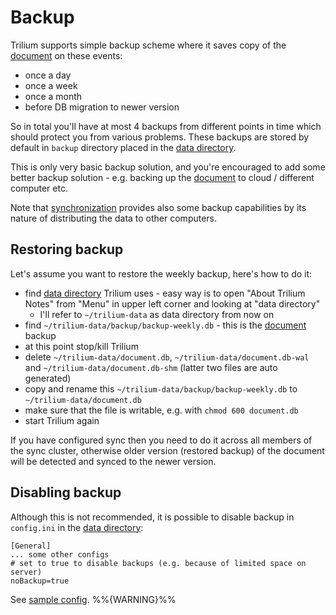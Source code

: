 # Backup
Trilium supports simple backup scheme where it saves copy of the [document](Document.md) on these events:

*   once a day
*   once a week
*   once a month
*   before DB migration to newer version

So in total you'll have at most 4 backups from different points in time which should protect you from various problems. These backups are stored by default in `backup` directory placed in the [data directory](Data-directory.md).

This is only very basic backup solution, and you're encouraged to add some better backup solution - e.g. backing up the [document](Document.md) to cloud / different computer etc.

Note that [synchronization](Synchronization.md) provides also some backup capabilities by its nature of distributing the data to other computers.

Restoring backup
----------------

Let's assume you want to restore the weekly backup, here's how to do it:

*   find [data directory](Data-directory.md) Trilium uses - easy way is to open "About Trilium Notes" from "Menu" in upper left corner and looking at "data directory"
    *   I'll refer to `~/trilium-data` as data directory from now on
*   find `~/trilium-data/backup/backup-weekly.db` - this is the [document](Document.md) backup
*   at this point stop/kill Trilium
*   delete `~/trilium-data/document.db`, `~/trilium-data/document.db-wal` and `~/trilium-data/document.db-shm` (latter two files are auto generated)
*   copy and rename this `~/trilium-data/backup/backup-weekly.db` to `~/trilium-data/document.db`
*   make sure that the file is writable, e.g. with `chmod 600 document.db`
*   start Trilium again

If you have configured sync then you need to do it across all members of the sync cluster, otherwise older version (restored backup) of the document will be detected and synced to the newer version.

Disabling backup
----------------

Although this is not recommended, it is possible to disable backup in `config.ini` in the [data directory](Data-directory.md):

```text-plain
[General]
... some other configs
# set to true to disable backups (e.g. because of limited space on server)
noBackup=true
```

See [sample config](https://github.com/TriliumNext/Notes/blob/master/config-sample.ini). %%{WARNING}%%